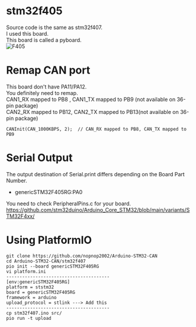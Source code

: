 # stm32f405   
Source code is the same as stm32f407.   
I used this board.   
This board is called a pyboard.   
![F405](https://user-images.githubusercontent.com/6020549/170388891-1d26c489-5fa2-4bf5-81c3-ff4a442368b8.JPG)

# Remap CAN port
This board don't have PA11/PA12.   
You definitely need to remap.   
CAN1_RX mapped to PB8 , CAN1_TX mapped to PB9 (not available on 36-pin package)   
CAN2_RX mapped to PB12, CAN2_TX mapped to PB13(not available on 36-pin package)   
```
CANInit(CAN_1000KBPS, 2);  // CAN_RX mapped to PB8, CAN_TX mapped to PB9
```


# Serial Output   
The output destination of Serial.print differs depending on the Board Part Number.   
- genericSTM32F405RG:PA0   

You need to check PeripheralPins.c for your board.    
https://github.com/stm32duino/Arduino_Core_STM32/blob/main/variants/STM32F4xx/


# Using PlatformIO   
```
git clone https://github.com/nopnop2002/Arduino-STM32-CAN
cd Arduino-STM32-CAN/stm32f407
pio init --board genericSTM32F405RG
vi platform.ini
---------------------------------------
[env:genericSTM32F405RG]
platform = ststm32
board = genericSTM32F405RG
framework = arduino
upload_protocol = stlink ---> Add this
---------------------------------------
cp stm32f407.ino src/
pio run -t upload
```

